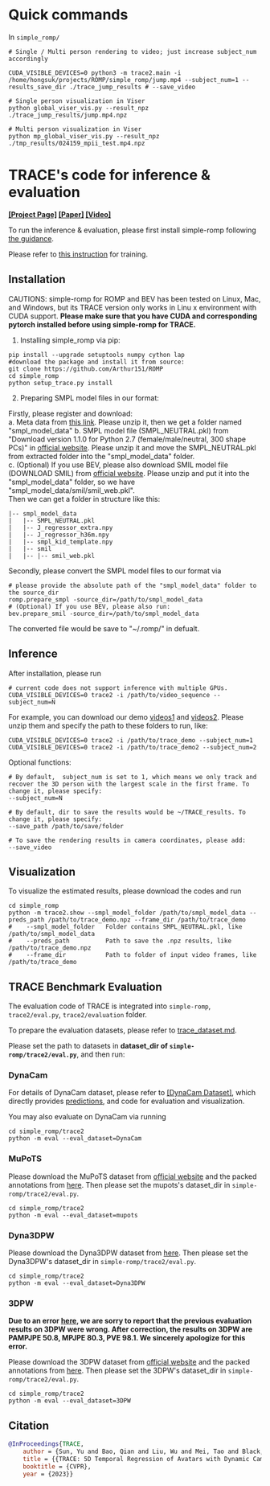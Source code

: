# Quick commands
In `simple_romp/`
```
# Single / Multi person rendering to video; just increase subject_num accordingly

CUDA_VISIBLE_DEVICES=0 python3 -m trace2.main -i /home/hongsuk/projects/ROMP/simple_romp/jump.mp4 --subject_num=1 --results_save_dir ./trace_jump_results # --save_video

# Single person visualization in Viser 
python global_viser_vis.py --result_npz ./trace_jump_results/jump.mp4.npz

# Multi person visualization in Viser
python mp_global_viser_vis.py --result_npz ./tmp_results/024159_mpii_test.mp4.npz
```


# TRACE's code for inference & evaluation

 **[[Project Page]](https://arthur151.github.io/TRACE/TRACE.html) [[Paper]](http://arxiv.org/abs/2306.02850) [[Video]](https://www.youtube.com/watch?v=l8aLHDXWQRw)**

To run the inference & evaluation, please first install simple-romp following [the guidance](../README.md).  

Please refer to [this instruction](../../trace/README.md) for training.

## Installation

CAUTIONS: simple-romp for ROMP and BEV has been tested on Linux, Mac, and Windows, but its TRACE version only works in Linu
x environment with CUDA support. **Please make sure that you have CUDA and corresponding pytorch installed before using simple-romp for TRACE.**

1. Installing simple_romp via pip:

```
pip install --upgrade setuptools numpy cython lap
#download the package and install it from source:
git clone https://github.com/Arthur151/ROMP
cd simple_romp
python setup_trace.py install
```

2. Preparing SMPL model files in our format:

Firstly, please register and download:  
a. Meta data from [this link](https://github.com/Arthur151/ROMP/releases/download/V2.0/smpl_model_data.zip). Please unzip it, then we get a folder named "smpl_model_data"
b. SMPL model file (SMPL_NEUTRAL.pkl) from "Download version 1.1.0 for Python 2.7 (female/male/neutral, 300 shape PCs)" in [official website](https://smpl.is.tue.mpg.de/). Please unzip it and move the SMPL_NEUTRAL.pkl from extracted folder into the "smpl_model_data" folder.      
c. (Optional) If you use BEV, please also download SMIL model file (DOWNLOAD SMIL) from [official website](https://www.iosb.fraunhofer.de/en/competences/image-exploitation/object-recognition/sensor-networks/motion-analysis.html). Please unzip and put it into the "smpl_model_data" folder, so we have "smpl_model_data/smil/smil_web.pkl".   
Then we can get a folder in structure like this:  
```
|-- smpl_model_data
|   |-- SMPL_NEUTRAL.pkl
|   |-- J_regressor_extra.npy
|   |-- J_regressor_h36m.npy
|   |-- smpl_kid_template.npy
|   |-- smil
|   |-- |-- smil_web.pkl
```

Secondly, please convert the SMPL model files to our format via  
```
# please provide the absolute path of the "smpl_model_data" folder to the source_dir 
romp.prepare_smpl -source_dir=/path/to/smpl_model_data
# (Optional) If you use BEV, please also run:
bev.prepare_smil -source_dir=/path/to/smpl_model_data
```
The converted file would be save to "~/.romp/" in defualt. 

## Inference

After installation, please run 
```
# current code does not support inference with multiple GPUs.
CUDA_VISIBLE_DEVICES=0 trace2 -i /path/to/video_sequence --subject_num=N
```
For example, you can download our demo [videos1](https://github.com/Arthur151/ROMP/releases/download/V3.0/trace_demo.zip) and [videos2](https://github.com/Arthur151/ROMP/releases/download/V3.0/trace_demo2.zip). Please unzip them and specify the path to these folders to run, like:
```
CUDA_VISIBLE_DEVICES=0 trace2 -i /path/to/trace_demo --subject_num=1
CUDA_VISIBLE_DEVICES=0 trace2 -i /path/to/trace_demo2 --subject_num=2
```

Optional functions:
```
# By default,  subject_num is set to 1, which means we only track and recover the 3D person with the largest scale in the first frame. To change it, please specify:
--subject_num=N

# By default, dir to save the results would be ~/TRACE_results. To change it, please specify:
--save_path /path/to/save/folder

# To save the rendering results in camera coordinates, please add:
--save_video
```

## Visualization 

To visualize the estimated results, please download the codes and run
```
cd simple_romp
python -m trace2.show --smpl_model_folder /path/to/smpl_model_data --preds_path /path/to/trace_demo.npz --frame_dir /path/to/trace_demo 
#    --smpl_model_folder   Folder contains SMPL_NEUTRAL.pkl, like /path/to/smpl_model_data
#    --preds_path          Path to save the .npz results, like /path/to/trace_demo.npz
#    --frame_dir           Path to folder of input video frames, like /path/to/trace_demo 
```


## TRACE Benchmark Evaluation

The evaluation code of TRACE is integrated into `simple-romp`, `trace2/eval.py`, `trace2/evaluation` folder.

To prepare the evaluation datasets, please refer to [trace_dataset.md](../../docs/trace_dataset.md).  

Please set the path to datasets in **dataset_dir of `simple-romp/trace2/eval.py`**, and then run:

### DynaCam
For details of DynaCam dataset, please refer to [[DynaCam Dataset]](https://github.com/Arthur151/DynaCam), which directly provides [predictions](https://github.com/Arthur151/DynaCam/releases/tag/predictions), and code for evaluation and visualization. 

You may also evaluate on DynaCam via running
```
cd simple_romp/trace2
python -m eval --eval_dataset=DynaCam
```

### MuPoTS
Please download the MuPoTS dataset from [official website](https://vcai.mpi-inf.mpg.de/projects/SingleShotMultiPerson/) and the packed annotations from [here](https://pan.baidu.com/s/1QIamBv1arpblTboiSyuJrw?pwd=vswt). Then please set the mupots's dataset_dir in `simple-romp/trace2/eval.py`.
```
cd simple_romp/trace2
python -m eval --eval_dataset=mupots
```

### Dyna3DPW
Please download the Dyna3DPW dataset from [here](https://pan.baidu.com/s/1r7b6Oot5iv-aIxdcNZE1_g?pwd=tmct). Then please set the Dyna3DPW's dataset_dir in `simple-romp/trace2/eval.py`.

```
cd simple_romp/trace2
python -m eval --eval_dataset=Dyna3DPW
```

### 3DPW
**Due to an error [here](PMPJPE_BUG_REPORT.md), we are sorry to report that the previous evaluation results on 3DPW were wrong. After correction, the results on 3DPW are PAMPJPE 50.8, MPJPE 80.3, PVE 98.1. We sincerely apologize for this error.**

Please download the 3DPW dataset from [official website](https://virtualhumans.mpi-inf.mpg.de/3DPW/license.html) and the packed annotations from [here](https://pan.baidu.com/s/1OjwJNxxzvqe_bFXGMKaI2A?pwd=qfz2). Then please set the 3DPW's dataset_dir in `simple-romp/trace2/eval.py`.
```
cd simple_romp/trace2
python -m eval --eval_dataset=3DPW
```


## Citation
```bibtex
@InProceedings{TRACE,
    author = {Sun, Yu and Bao, Qian and Liu, Wu and Mei, Tao and Black, Michael J.},
    title = {{TRACE: 5D Temporal Regression of Avatars with Dynamic Cameras in 3D Environments}}, 
    booktitle = {CVPR}, 
    year = {2023}}
```
